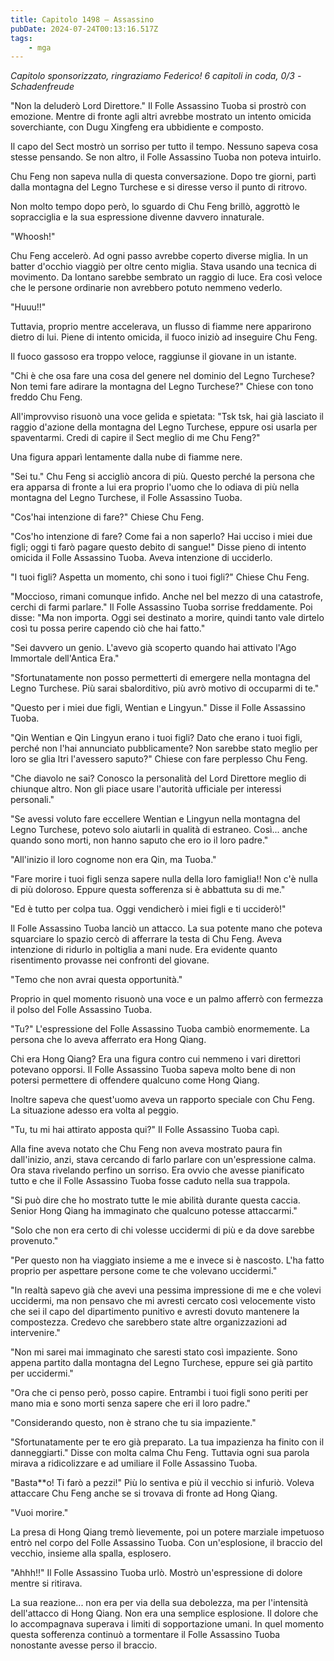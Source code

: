 ```yaml
---
title: Capitolo 1498 – Assassino
pubDate: 2024-07-24T00:13:16.517Z
tags:
    - mga
---
```



<em>Capitolo sponsorizzato, ringraziamo Federico!
6 capitoli in coda, 0/3
-Schadenfreude</em>


"Non la deluderò Lord Direttore." Il Folle Assassino Tuoba si prostrò con emozione. Mentre di fronte agli altri avrebbe mostrato un intento omicida soverchiante, con Dugu Xingfeng era ubbidiente e composto.


Il capo del Sect mostrò un sorriso per tutto il tempo. Nessuno sapeva cosa stesse pensando. Se non altro, il Folle Assassino Tuoba non poteva intuirlo.


Chu Feng non sapeva nulla di questa conversazione. Dopo tre giorni, partì dalla montagna del Legno Turchese e si diresse verso il punto di ritrovo.


Non molto tempo dopo però, lo sguardo di Chu Feng brillò, aggrottò le sopracciglia e la sua espressione divenne davvero innaturale.


"Whoosh!"


Chu Feng accelerò. Ad ogni passo avrebbe coperto diverse miglia. In un batter d'occhio viaggiò per oltre cento miglia. Stava usando una tecnica di movimento. Da lontano sarebbe sembrato un raggio di luce. Era così veloce che le persone ordinarie non avrebbero potuto nemmeno vederlo.


"Huuu!!"


Tuttavia, proprio mentre accelerava, un flusso di fiamme nere apparirono dietro di lui. Piene di intento omicida, il fuoco iniziò ad inseguire Chu Feng.


Il fuoco gassoso era troppo veloce, raggiunse il giovane in un istante.


"Chi è che osa fare una cosa del genere nel dominio del Legno Turchese? Non temi fare adirare la montagna del Legno Turchese?" Chiese con tono freddo Chu Feng.


All'improvviso risuonò una voce gelida e spietata: "Tsk tsk, hai già lasciato il raggio d'azione della montagna del Legno Turchese, eppure osi usarla per spaventarmi. Credi di capire il Sect meglio di me Chu Feng?"


Una figura apparì lentamente dalla nube di fiamme nere.


"Sei tu." Chu Feng si accigliò ancora di più. Questo perché la persona che era apparsa di fronte a lui era proprio l'uomo che lo odiava di più nella montagna del Legno Turchese, il Folle Assassino Tuoba.


"Cos'hai intenzione di fare?" Chiese Chu Feng.


"Cos'ho intenzione di fare? Come fai a non saperlo? Hai ucciso i miei due figli; oggi ti farò pagare questo debito di sangue!" Disse pieno di intento omicida il Folle Assassino Tuoba. Aveva intenzione di ucciderlo.


"I tuoi figli? Aspetta un momento, chi sono i tuoi figli?" Chiese Chu Feng.


"Moccioso, rimani comunque infido. Anche nel bel mezzo di una catastrofe, cerchi di farmi parlare." Il Folle Assassino Tuoba sorrise freddamente. Poi disse: "Ma non importa. Oggi sei destinato a morire, quindi tanto vale dirtelo così tu possa perire capendo ciò che hai fatto."


"Sei davvero un genio. L'avevo già scoperto quando hai attivato l'Ago Immortale dell'Antica Era."


"Sfortunatamente non posso permetterti di emergere nella montagna del Legno Turchese. Più sarai sbalorditivo, più avrò motivo di occuparmi di te."


"Questo per i miei due figli, Wentian e Lingyun." Disse il Folle Assassino Tuoba.


"Qin Wentian e Qin Lingyun erano i tuoi figli? Dato che erano i tuoi figli, perché non l'hai annunciato pubblicamente? Non sarebbe stato meglio per loro se glia ltri l'avessero saputo?" Chiese con fare perplesso Chu Feng.


"Che diavolo ne sai? Conosco la personalità del Lord Direttore meglio di chiunque altro. Non gli piace usare l'autorità ufficiale per interessi personali."


"Se avessi voluto fare eccellere Wentian e Lingyun nella montagna del Legno Turchese, potevo solo aiutarli in qualità di estraneo. Così... anche quando sono morti, non hanno saputo che ero io il loro padre."


"All'inizio il loro cognome non era Qin, ma Tuoba."


"Fare morire i tuoi figli senza sapere nulla della loro famiglia!! Non c'è nulla di più doloroso. Eppure questa sofferenza si è abbattuta su di me."


"Ed è tutto per colpa tua. Oggi vendicherò i miei figli e ti ucciderò!"


Il Folle Assassino Tuoba lanciò un attacco. La sua potente mano che poteva squarciare lo spazio cercò di afferrare la testa di Chu Feng. Aveva intenzione di ridurlo in poltiglia a mani nude. Era evidente quanto risentimento provasse nei confronti del giovane.


"Temo che non avrai questa opportunità."


Proprio in quel momento risuonò una voce e un palmo afferrò con fermezza il polso del Folle Assassino Tuoba.


"Tu?" L'espressione del Folle Assassino Tuoba cambiò enormemente. La persona che lo aveva afferrato era Hong Qiang.


Chi era Hong Qiang? Era una figura contro cui nemmeno i vari direttori potevano opporsi. Il Folle Assassino Tuoba sapeva molto bene di non potersi permettere di offendere qualcuno come Hong Qiang.


Inoltre sapeva che quest'uomo aveva un rapporto speciale con Chu Feng. La situazione adesso era volta al peggio.


"Tu, tu mi hai attirato apposta qui?" Il Folle Assassino Tuoba capì.


Alla fine aveva notato che Chu Feng non aveva mostrato paura fin dall'inizio, anzi, stava cercando di farlo parlare con un'espressione calma. Ora stava rivelando perfino un sorriso. Era ovvio che avesse pianificato tutto e che il Folle Assassino Tuoba fosse caduto nella sua trappola.


"Si può dire che ho mostrato tutte le mie abilità durante questa caccia. Senior Hong Qiang ha immaginato che qualcuno potesse attaccarmi."


"Solo che non era certo di chi volesse uccidermi di più e da dove sarebbe provenuto."


"Per questo non ha viaggiato insieme a me e invece si è nascosto. L'ha fatto proprio per aspettare persone come te che volevano uccidermi."


"In realtà sapevo già che avevi una pessima impressione di me e che volevi uccidermi, ma non pensavo che mi avresti cercato così velocemente visto che sei il capo del dipartimento punitivo e avresti dovuto mantenere la compostezza. Credevo che sarebbero state altre organizzazioni ad intervenire."


"Non mi sarei mai immaginato che saresti stato così impaziente. Sono appena partito dalla montagna del Legno Turchese, eppure sei già partito per uccidermi."


"Ora che ci penso però, posso capire. Entrambi i tuoi figli sono periti per mano mia e sono morti senza sapere che eri il loro padre."


"Considerando questo, non è strano che tu sia impaziente."


"Sfortunatamente per te ero già preparato. La tua impazienza ha finito con il danneggiarti." Disse con molta calma Chu Feng. Tuttavia ogni sua parola mirava a ridicolizzare e ad umiliare il Folle Assassino Tuoba.


"Basta**o! Ti farò a pezzi!" Più lo sentiva e più il vecchio si infuriò. Voleva attaccare Chu Feng anche se si trovava di fronte ad Hong Qiang.


"Vuoi morire."


La presa di Hong Qiang tremò lievemente, poi un potere marziale impetuoso entrò nel corpo del Folle Assassino Tuoba. Con un'esplosione, il braccio del vecchio, insieme alla spalla, esplosero.


"Ahhh!!" Il Folle Assassino Tuoba urlò. Mostrò un'espressione di dolore mentre si ritirava.


La sua reazione... non era per via della sua debolezza, ma per l'intensità dell'attacco di Hong Qiang. Non era una semplice esplosione. Il dolore che lo accompagnava superava i limiti di sopportazione umani. In quel momento questa sofferenza continuò a tormentare il Folle Assassino Tuoba nonostante avesse perso il braccio.
                                


                                



